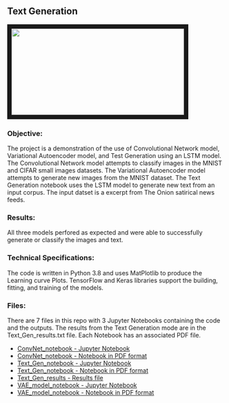 
## Text Generation

<img src="./tf.png" 
 width="400" height="200" border="10" />

### Objective:

The project is a demonstration of the use of Convolutional Network model, Variational Autoencoder model, and Test Generation using an LSTM model. The Convolutional Network model attempts to classify images in the MNIST and CIFAR small images datasets. The Variational Autoencoder model attempts to generate new images from the MNIST dataset. The Text Generation notebook uses the LSTM model to generate new text from an input corpus. The input datset is a excerpt from The Onion satirical news feeds.


### Results:

All three models perfored as expected and were able to successfully generate or classify the images and text.




### Technical Specifications:

The code is written in Python 3.8 and uses MatPlotlib to produce the Learning curve Plots.  TensorFlow and Keras libraries support the building, fitting, and training of the models.  

### Files:

There are 7 files in this repo with 3 Jupyter Notebooks containing the code and the outputs.  The results from the Text Generation mode are in the Text_Gen_results.txt file.  Each Notebook has an associated PDF file.

* [ConvNet_notebook - Jupyter Notebook](./ConvNet_notebook.ipynb)
* [ConvNet_notebook - Notebook in PDF format](./ConvNet_notebook.pdf)
* [Text_Gen_notebook - Jupyter Notebook](./Text_Gen_notebook.ipynb)
* [Text_Gen_notebook - Notebook in PDF format](./Text_Gen_notebook.pdf)
* [Text_Gen_results - Results file](./Text_Gen_results.txt)
* [VAE_model_notebook - Jupyter Notebook](./VAE_model_notebook.ipynb)
* [VAE_model_notebook - Notebook in PDF format](./VAE_model_notebook.pdf)
